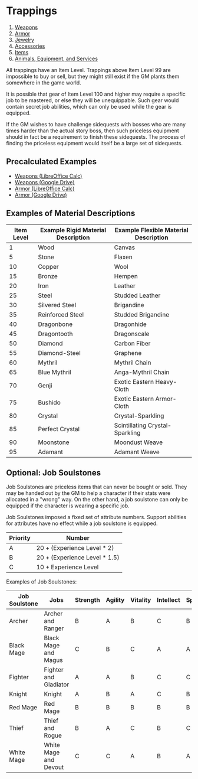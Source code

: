# Trappings

1. [Weapons](Weapons.md)
2. [Armor](Armor.md)
3. [Jewelry](Jewelry.md)
4. [Accessories](Accessories.md)
5. [Items](Items.md)
6. [Animals, Equipment, and Services](Misc.md)

All trappings have an Item Level. Trappings above Item Level 99 are impossible to buy or sell, but they might still exist if the GM plants them somewhere in the game world.

It is possible that gear of Item Level 100 and higher may require a specific job to be mastered, or else they will be unequippable. Such gear would contain secret job abilities, which can only be used while the gear is equipped.

If the GM wishes to have challenge sidequests with bosses who are many times harder than the actual story boss, then such priceless equipment should in fact be a requirement to finish these sidequests. The process of finding the priceless equipment would itself be a large set of sidequests.

## Precalculated Examples

- [Weapons (LibreOffice Calc)](/Trappings/Weapons.ods)
- [Weapons (Google Drive)](https://docs.google.com/spreadsheets/d/1Cf6kvtm3MPHSmJZkzmI-hXgUCSGoM-wJ0CPwkN39cjg/edit?usp=sharing)
- [Armor (LibreOffice Calc)](/Trappings/Armor.ods)
- [Armor (Google Drive)](https://docs.google.com/spreadsheets/d/1vAIvAEO5u4lUip9Vw72w8Loi_yOCCRDFeTvHjJ5CRCY/edit?usp=sharing)

## Examples of Material Descriptions

| Item Level | Example Rigid Material Description | Example Flexible Material Description |
| ---        | ---                                | ---                                     |
| 1 | Wood | Canvas
| 5 | Stone | Flaxen
| 10 | Copper | Wool
| 15 | Bronze | Hempen
| 20 | Iron | Leather
| 25 | Steel | Studded Leather
| 30 | Silvered Steel | Brigandine
| 35 | Reinforced Steel | Studded Brigandine
| 40 | Dragonbone | Dragonhide
| 45 | Dragontooth | Dragonscale
| 50 | Diamond | Carbon Fiber
| 55 | Diamond-Steel | Graphene
| 60 | Mythril | Mythril Chain
| 65 | Blue Mythril | Anga-Mythril Chain
| 70 | Genji | Exotic Eastern Heavy-Cloth
| 75 | Bushido | Exotic Eastern Armor-Cloth
| 80 | Crystal | Crystal-Sparkling
| 85 | Perfect Crystal | Scintillating Crystal-Sparkling
| 90 | Moonstone | Moondust Weave
| 95 | Adamant | Adamant Weave

## Optional: Job Soulstones

Job Soulstones are priceless items that can never be bought or sold. They may be handed out by the GM to help a character if their stats were allocated in a "wrong" way. On the other hand, a job soulstone can only be equipped if the character is wearing a specific job.

Job Soulstones imposed a fixed set of attribute numbers. Support abilities for attributes have no effect while a job soulstone is equipped.

| Priority | Number |
| ---      | ---    |
| A | 20 + (Experience Level * 2)
| B | 20 + (Experience Level * 1.5)
| C | 10 + Experience Level

Examples of Job Soulstones:

| Job Soulstone                   | Jobs | Strength | Agility | Vitality | Intellect | Spirit | Speed |
| ---                             | ---  | ---      | ---     | ---      | ---       | ---    | ---   |
| Archer             | Archer and Ranger | B        | A       | B        | C         | B      | B
| Black Mage      | Black Mage and Magus | C        | B       | C        | A         | A      | B
| Fighter        | Fighter and Gladiator | A        | A       | B        | C         | C      | B
| Knight         | Knight                | A        | B       | A        | C         | B      | C
| Red Mage                    | Red Mage | B        | B       | B        | B         | B      | B
| Thief                | Thief and Rogue | B        | A       | C        | B         | C      | A
| White Mage     | White Mage and Devout | C        | C       | A        | B         | A      | B
